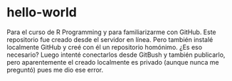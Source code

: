 # hello-world
Para el curso de R Programming y para familiarizarme con GitHub.
Este repositorio fue creado desde el servidor en línea. Pero también instalé localmente GitHub y creé con él un repositorio homónimo. ¿Es eso necesario?
Luego intenté conectarlos desde GitBush y también publicarlo, pero aparentemente el creado localmente es privado (aunque nunca me preguntó) pues me dio ese error.
